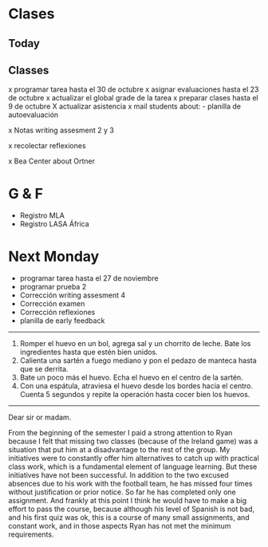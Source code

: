 # Clases

## Today

## Classes
x programar tarea hasta el 30 de octubre
x asignar evaluaciones hasta el 23 de octubre
x actualizar el global grade de la tarea
x preparar clases hasta el 9 de octubre
X actualizar asistencia
x mail students about:
	- planilla de autoevaluación

x Notas writing assesment 2 y 3

x recolectar reflexiones

x Bea Center about Ortner

# G & F
- Registro MLA
- Registro LASA África


# Next Monday

- programar tarea hasta el 27 de noviembre
- programar prueba 2
- Corrección writing assesment 4
- Corrección examen
- Corrección reflexiones
- planilla de early feedback

***

1. Romper el huevo en un bol, agrega sal y un chorrito de leche. Bate los ingredientes hasta que estén bien unidos.
2. Calienta una sartén a fuego mediano y pon el pedazo de manteca hasta que se derrita.
3. Bate un poco más el huevo. Echa el huevo en el centro de la sartén.
4. Con una espátula, atraviesa el huevo desde los bordes hacia el centro. Cuenta 5 segundos y repite la operación hasta cocer bien los huevos.

***

Dear sir or madam.

From the beginning of the semester I paid a strong attention to Ryan because I felt that missing two classes (because of the Ireland game) was a situation that put him at a disadvantage to the rest of the group. My initiatives were to constantly offer him alternatives to catch up with practical class work, which is a fundamental element of language learning.   But these initiatives have not been successful. In addition to the two excused absences due to his work with the football team, he has missed four times without justification or prior notice. So far he has completed only one assignment. And frankly at this point I think he would have to make a big effort to pass the course, because although his level of Spanish is not bad, and his first quiz was ok, this is a course of many small assignments, and constant work, and in those aspects Ryan has not met the minimum requirements.